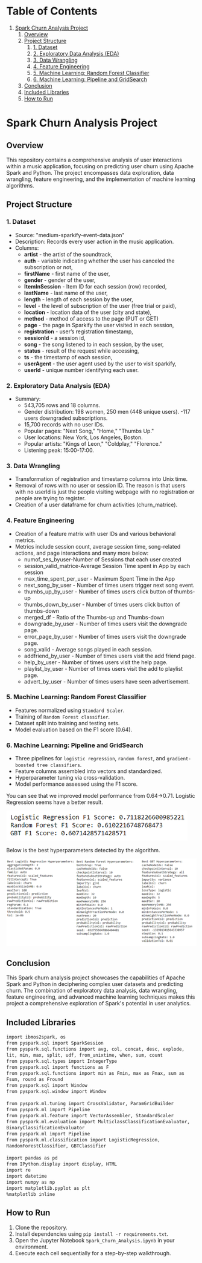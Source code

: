 # Table of Contents

1. [Spark Churn Analysis Project](#spark-churn-analysis-project)
   1. [Overview](#overview)
   2. [Project Structure](#project-structure)
      1. [1. Dataset](#1-dataset)
      2. [2. Exploratory Data Analysis (EDA)](#2-exploratory-data-analysis-eda)
      3. [3. Data Wrangling](#3-data-wrangling)
      4. [4. Feature Engineering](#4-feature-engineering)
      5. [5. Machine Learning: Random Forest Classifier](#5-machine-learning-random-forest-classifier)
      6. [6. Machine Learning: Pipeline and GridSearch](#6-machine-learning-pipeline-and-gridsearch)
   3. [Conclusion](#conclusion)
   4. [ Included Libraries](#Included-Libraries)
   5. [How to Run](#how-to-run)

# Spark Churn Analysis Project

## Overview

This repository contains a comprehensive analysis of user interactions within a music application, focusing on predicting user churn using Apache Spark and Python. The project encompasses data exploration, data wrangling, feature engineering, and the implementation of machine learning algorithms.

## Project Structure

### 1. Dataset

- Source: "medium-sparkify-event-data.json"
- Description: Records every user action in the music application.
- Columns:
  -   **artist** - the artist of the soundtrack,
  -   **auth** - variable indicating whether the user has canceled the subscription or not,
  -   **firstName** - first name of the user,
  -   **gender** - gender of the user,
  -   **ItemInSession** - Item ID for each session (row) recorded,
  -   **lastName** - last name of the user,
  -   **length** - length of each session by the user,
  -   **level** - the level of subscription of the user (free trial or paid),
  -   **location** - location data of the user (city and state),
  -   **method** - method of access to the page (PUT or GET)
  -   **page** - the page in Sparkify the user visited in each session,
  -   **registration** - user’s registration timestamp,
  -   **sessionId** -  a session id,
  -   **song** - the song listened to in each session, by the user,
  -   **status** - result of the request while accessing,
  -   **ts** - the timestamp of each session,
  -   **userAgent** - the user agent used by the user to visit sparkify,
  -   **userId** - unique number identifying each user.

### 2. Exploratory Data Analysis (EDA)

- Summary:
  - 543,705 rows and 18 columns.
  - Gender distribution: 198 women, 250 men (448 unique users).
  -117 users downgraded subscriptions.
  -   15,700 records with no user IDs.
  -   Popular pages: "Next Song," "Home," "Thumbs Up."
  -   User locations: New York, Los Angeles, Boston.
  -   Popular artists: "Kings of Leon," "Coldplay," "Florence."
  -   Listening peak: 15:00-17:00.

### 3. Data Wrangling

- Transformation of registration and timestamp columns into Unix time.
- Removal of rows with no user or session ID. The reason is that users with no userId is just the people visiting webpage with no registration or people are trying to register.
- Creation of a user dataframe for churn activities (churn_matrice).

### 4. Feature Engineering

- Creation of a feature matrix with user IDs and various behavioral metrics.
- Metrics include session count, average session time, song-related actions, and page interactions and many more below:
  -   numof_ses_byuser-Number of Sessions that each user created
  -   session_valid_matrice-Average Session Time spent in App by each session
  -   max_time_spent_per_user - Maximum Spent Time in the App
  -   next_song_by_user - Number of times users trigger next song event.
  -   thumbs_up_by_user - Number of times users click button of thumbs-up
  -   thumbs_down_by_user - Number of times users click button of thumbs-down
  -   merged_df - Ratio of the Thumbs-up and Thumbs-down
  -   downgrade_by_user - Number of times users visit the downgrade page.
  -   error_page_by_user - Number of times users visit the downgrade page.
  -   song_valid - Average songs played in each session.
  -   addfriend_by_user - Number of times users visit the add friend page.
  -   help_by_user - Number of times users visit the help page.
  -   playlist_by_user - Number of times users visit the add to playlist page.
  -   advert_by_user - Number of times users have seen advertisement.

### 5. Machine Learning: Random Forest Classifier

- Features normalized using `Standard Scaler`.
- Training of `Random Forest classifier`.
- Dataset split into training and testing sets.
- Model evaluation based on the F1 score (0.64).

### 6. Machine Learning: Pipeline and GridSearch

- Three pipelines for `logistic regression`, `random forest`, and `gradient-boosted tree classifiers`.
- Feature columns assembled into vectors and standardized.
- Hyperparameter tuning via cross-validation.
- Model performance assessed using the F1 score.

You can see that we improved model performance from 0.64->0.71. Logistic Regression seems have a better result.

<img src="readme_images/2.png" alt="F1 Scores of Three ML Algrithm"/>

Below is the best hyperparameters detected by the algorithm.

<img src="readme_images/1.png" alt="Best Parameters of Three ML Algortihm"/>

## Conclusion

This Spark churn analysis project showcases the capabilities of Apache Spark and Python in deciphering complex user datasets and predicting churn. The combination of exploratory data analysis, data wrangling, feature engineering, and advanced machine learning techniques makes this project a comprehensive exploration of Spark's potential in user analytics.

## Included Libraries
```
import ibmos2spark, os
from pyspark.sql import SparkSession
from pyspark.sql.functions import avg, col, concat, desc, explode, lit, min, max, split, udf, from_unixtime, when, sum, count
from pyspark.sql.types import IntegerType
from pyspark.sql import functions as F
from pyspark.sql.functions import min as Fmin, max as Fmax, sum as Fsum, round as Fround
from pyspark.sql import Window
from pyspark.sql.window import Window

from pyspark.ml.tuning import CrossValidator, ParamGridBuilder
from pyspark.ml import Pipeline
from pyspark.ml.feature import VectorAssembler, StandardScaler
from pyspark.ml.evaluation import MulticlassClassificationEvaluator, BinaryClassificationEvaluator     
from pyspark.ml import Pipeline                                                                                      
from pyspark.ml.classification import LogisticRegression, RandomForestClassifier, GBTClassifier                     

import pandas as pd                                                                                                          
from IPython.display import display, HTML                                                                               
import re                                                                                                                     
import datetime                                                                                                         
import numpy as np                                                                                           
import matplotlib.pyplot as plt                                                                                  
%matplotlib inline

```
## How to Run

1. Clone the repository.
2. Install dependencies using `pip install -r requirements.txt`.
3. Open the Jupyter Notebook `Spark_Churn_Analysis.ipynb` in your environment.
4. Execute each cell sequentially for a step-by-step walkthrough.
